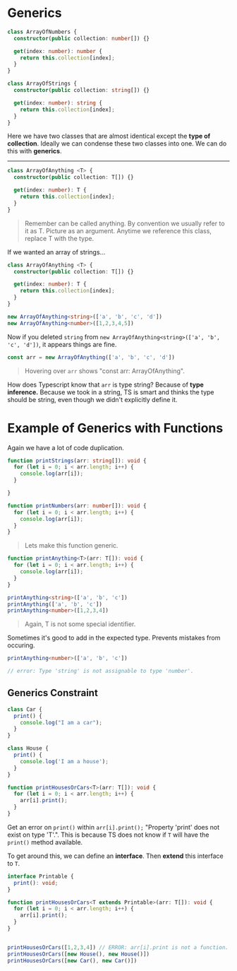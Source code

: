 # Generics

```typescript
class ArrayOfNumbers {
  constructor(public collection: number[]) {}

  get(index: number): number {
    return this.collection[index];
  }
}

class ArrayOfStrings {
  constructor(public collection: string[]) {}

  get(index: number): string {
    return this.collection[index];
  }
}
```

Here we have two classes that are almost identical except the **type of collection**. 
Ideally we can condense these two classes into one. We can do this with **generics**.

---

```typescript
class ArrayOfAnything <T> {
  constructor(public collection: T[]) {}

  get(index: number): T {
    return this.collection[index];
  }
}
```
> Remember <T> can be called anything. By convention we usually refer to it as T.
> Picture <T> as an argument. Anytime we reference this class, replace T with the type.

If we wanted an array of strings...
```typescript
class ArrayOfAnything <T> {
  constructor(public collection: T[]) {}

  get(index: number): T {
    return this.collection[index];
  }
}

new ArrayOfAnything<string>(['a', 'b', 'c', 'd'])
new ArrayOfAnything<number>([1,2,3,4,5])
```

Now if you deleted `string` from `new ArrayOfAnything<string>(['a', 'b', 'c', 'd'])`, it appears things are fine. 
```typescript
const arr = new ArrayOfAnything(['a', 'b', 'c', 'd'])
```
> Hovering over `arr` shows "const arr: ArrayOfAnything<string>".

How does Typescript know that `arr` is type string? Because of **type inference.** Because we took in a string, TS is smart and thinks the type should be string, even though we didn't explicitly define it. 

# Example of Generics with Functions

Again we have a lot of code duplication. 
```typescript
function printStrings(arr: string[]): void {
  for (let i = 0; i < arr.length; i++) {
    console.log(arr[i]);
  }

}

function printNumbers(arr: number[]): void {
  for (let i = 0; i < arr.length; i++) {
    console.log(arr[i]);
  }
}
```
> Lets make this function generic.
```typescript
function printAnything<T>(arr: T[]): void {
  for (let i = 0; i < arr.length; i++) {
    console.log(arr[i]);
  }
}

printAnything<string>(['a', 'b', 'c'])
printAnything(['a', 'b', 'c'])
printAnything<number>([1,2,3,4])
```
> Again, T is not some special identifier. 

Sometimes it's good to add in the expected type. Prevents mistakes from occuring. 
```typescript
printAnything<number>(['a', 'b', 'c'])

// error: Type 'string' is not assignable to type 'number'.
```

## Generics Constraint

```typescript
class Car {
  print() {
    console.log("I am a car");
  }
}

class House {
  print() {
    console.log('I am a house');
  }
}

function printHousesOrCars<T>(arr: T[]): void {
  for (let i = 0; i < arr.length; i++) {
    arr[i].print();
  }
}
```
Get an error on `print()` within `arr[i].print();` "Property 'print' does not exist on type 'T'.". This is because TS does not know if `T` will have the `print()` method available.

To get around this, we can define an **interface**. Then **extend** this interface to `T`.
```typescript
interface Printable {
  print(): void;
}

function printHousesOrCars<T extends Printable>(arr: T[]): void {
  for (let i = 0; i < arr.length; i++) {
    arr[i].print();
  }
}


printHousesOrCars([1,2,3,4]) // ERROR: arr[i].print is not a function. Does not have print() method on a number.
printHousesOrCars([new House(), new House()])
printHousesOrCars([new Car(), new Car()])
```
